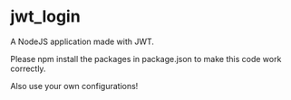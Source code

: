# jwt_login
A NodeJS application made with JWT.

Please npm install the packages in package.json to make this code work correctly.

Also use your own configurations!
